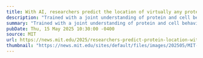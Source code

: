 ```yaml
---
title: With AI, researchers predict the location of virtually any protein within a human cell
description: "Trained with a joint understanding of protein and cell behavior, the model could help with diagnosing disease and developing new drugs."
summary: "Trained with a joint understanding of protein and cell behavior, the model could help with diagnosing disease and developing new drugs."
pubDate: Thu, 15 May 2025 10:30:00 -0400
source: MIT
url: https://news.mit.edu/2025/researchers-predict-protein-location-within-human-cell-using-ai-0515
thumbnail: "https://news.mit.edu/sites/default/files/images/202505/MIT-ProteinLocalization-01-press.jpg"
---
```


